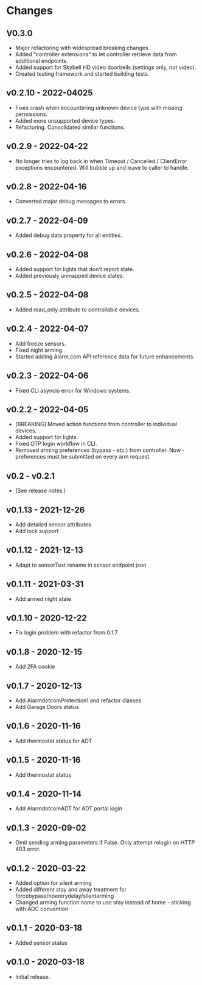 # Changes

## V0.3.0

* Major refactoring with widespread breaking changes.
* Added "controller extensions" to let controller retrieve data from additional endpoints.
* Added support for Skybell HD video doorbells (settings only, not video).
* Created testing framework and started building tests.

## v0.2.10 - 2022-04025

* Fixes crash when encountering unknown device type with missing permissions.
* Added more unsupported device types.
* Refactoring. Consolidated similar functions.

## v0.2.9 - 2022-04-22

* No longer tries to log back in when Timeout / Cancelled / ClientError exceptions encountered. Will bubble up and leave to caller to handle.

## v0.2.8 - 2022-04-16

* Converted major debug messages to errors.

## v0.2.7 - 2022-04-09

* Added debug data property for all entities.

## v0.2.6 - 2022-04-08

* Added support for lights that don't report state.
* Added previously unmapped device states.

## v0.2.5 - 2022-04-08

* Added read_only attribute to controllable devices.

## v0.2.4 - 2022-04-07

* Add freeze sensors.
* Fixed night arming.
* Started adding Alarm.com API reference data for future enhancements.

## v0.2.3 - 2022-04-06

* Fixed CLI asyncio error for Windows systems.

## v0.2.2 - 2022-04-05

* [BREAKING] Moved action functions from controller to individual devices.
* Added support for lights.
* Fixed OTP login workflow in CLI.
* Removed arming preferences (bypass - etc.) from controller. Now - preferences must be submitted on every arm request.

## v0.2 - v0.2.1

* (See release notes.)

## v0.1.13 - 2021-12-26

* Add detailed sensor attributes
* Add lock support

## v0.1.12 - 2021-12-13

* Adapt to sensorText rename in sensor endpoint json

## v0.1.11 - 2021-03-31

* Add armed night state

## v0.1.10 - 2020-12-22

* Fix login problem with refactor from 0.1.7

## v0.1.8 - 2020-12-15

* Add 2FA cookie

## v0.1.7 - 2020-12-13

* Add AlarmdotcomProtection1 and refactor classes
* Add Garage Doors status

## v0.1.6 - 2020-11-16

* Add thermostat status for ADT

## v0.1.5 - 2020-11-16

* Add thermostat status

## v0.1.4 - 2020-11-14

* Add AlarmdotcomADT for ADT portal login

## v0.1.3 - 2020-09-02

* Omit sending arming parameters if False. Only attempt relogin on HTTP 403 error.

## v0.1.2 - 2020-03-22

* Added option for silent arming
* Added different stay and away treatment for forcebypass/noentrydelay/silentarming
* Changed arming function name to use stay instead of home - sticking with ADC convention

## v0.1.1 - 2020-03-18

* Added sensor status

## v0.1.0 - 2020-03-18

* Initial release.

